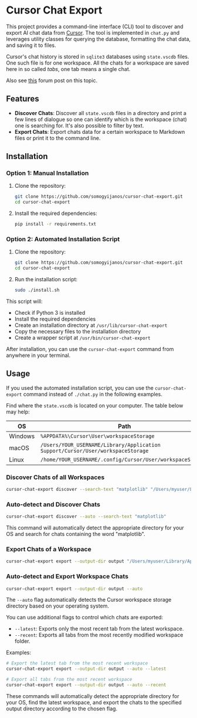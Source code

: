 # Cursor Chat Export

This project provides a command-line interface (CLI) tool to discover and export AI chat data from [Cursor](https://cursor.sh). The tool is implemented in `chat.py` and leverages utility classes for querying the database, formatting the chat data, and saving it to files.

Cursor's chat history is stored in `sqlite3` databases using `state.vscdb` files. One such file is for one workspace. All the chats for a workspace are saved here in so called *tabs*, one tab means a single chat.

Also see [this](https://forum.cursor.com/t/guide-5-steps-exporting-chats-prompts-from-cursor/2825) forum post on this topic.

## Features

- **Discover Chats**: Discover all `state.vscdb` files in a directory and print a few lines of dialogue so one can identify which is the workspace (chat) one is searching for. It's also possible to filter by text.
- **Export Chats**: Export chats data for a certain workspace to Markdown files or print it to the command line.

## Installation

### Option 1: Manual Installation

1. Clone the repository:
    ```sh
    git clone https://github.com/somogyijanos/cursor-chat-export.git
    cd cursor-chat-export
    ```

2. Install the required dependencies:
    ```sh
    pip install -r requirements.txt
    ```

### Option 2: Automated Installation Script

1. Clone the repository:
    ```sh
    git clone https://github.com/somogyijanos/cursor-chat-export.git
    cd cursor-chat-export
    ```

2. Run the installation script:
    ```sh
    sudo ./install.sh
    ```

This script will:
- Check if Python 3 is installed
- Install the required dependencies
- Create an installation directory at `/usr/lib/cursor-chat-export`
- Copy the necessary files to the installation directory
- Create a wrapper script at `/usr/bin/cursor-chat-export`

After installation, you can use the `cursor-chat-export` command from anywhere in your terminal.

## Usage

If you used the automated installation script, you can use the `cursor-chat-export` command instead of `./chat.py` in the following examples.

Find where the `state.vscdb` is located on your computer. The table below may help:

| OS               | Path                                                      |
|------------------|-----------------------------------------------------------|
| Windows          | `%APPDATA%\Cursor\User\workspaceStorage`                  |
| macOS            | `/Users/YOUR_USERNAME/Library/Application Support/Cursor/User/workspaceStorage` |
| Linux            | `/home/YOUR_USERNAME/.config/Cursor/User/workspaceStorage` |

### Discover Chats of all Workspaces
```sh
cursor-chat-export discover --search-text "matplotlib" "/Users/myuser/Library/Application Support/Cursor/User/workspaceStorage"
```

### Auto-detect and Discover Chats
```sh
cursor-chat-export discover --auto --search-text "matplotlib"
```

This command will automatically detect the appropriate directory for your OS and search for chats containing the word "matplotlib".

### Export Chats of a Workspace
```sh
cursor-chat-export export --output-dir output "/Users/myuser/Library/Application Support/Cursor/User/workspaceStorage/b989572f2e2186b48b808da2da437416/state.vscdb"
```

### Auto-detect and Export Workspace Chats
```sh
cursor-chat-export export --output-dir output --auto
```

The `--auto` flag automatically detects the Cursor workspace storage directory based on your operating system.

You can use additional flags to control which chats are exported:

- `--latest`: Exports only the most recent tab from the latest workspace.
- `--recent`: Exports all tabs from the most recently modified workspace folder.

Examples:

```sh
# Export the latest tab from the most recent workspace
cursor-chat-export export --output-dir output --auto --latest

# Export all tabs from the most recent workspace
cursor-chat-export export --output-dir output --auto --recent
```

These commands will automatically detect the appropriate directory for your OS, find the latest workspace, and export the chats to the specified output directory according to the chosen flag.